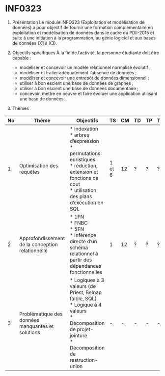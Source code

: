 # INF0323

1. Présentation
Le module INFO323 (Exploitation et modélisation de données) a pour objectif de fournir une formation
complémentaire en exploitation et modélisation de données dans le cadre du PDII-2015 et suite à une
initiation à la programmation, au génie logiciel et aux bases de données (X1 à X3).

2. Objectifs spécifiques
À la fin de l’activité, la personne étudiante doit être capable :
   * modéliser et concevoir un modèle relationnel normalisé évolutif ;
   * modéliser et traiter adéquatement l’absence de données ;
   * modéliser et concevoir une entrepôt de données dimensionnel ;
   * utiliser à bon escient une base de données de graphes ;
   * utiliser à bon escient une base de données documentaire ;
   * concevoir, mettre en oeuvre et faire évoluer une application utilisant une base de données.
  
3. Thèmes


| No | Thème | Objectifs | TS | CM | TD | TP | TPE |
|----|-------|-----------|----|----|----|----|----|
| 1  | Optimisation des requêtes | * indexation <br> * arbres d’expression <br> * permutations euristiques <br> * réduction, extension et fonctions de cout <br> * utilisation des plans d’exécution en SQL | 1 et 6 | 12 | ? | ? | ? |
| 2  | Approfondissement de la conception relationnelle | * 1FN <br> * FNBC <br> * 5FN <br> * Inférence directe d’un schéma relationnel à partir des dépendances fonctionnelles | 1 | 12 | ? | ? | ? |
| 3  | Problématique des données manquantes et solutions | * Logiques à 3 valeurs (de Priest, Belnap faible, SQL) <br> * Logique à 4 valeurs <br> * Décomposition de projet-jointure <br> * Décomposition de restruction-union | - | - | - | - | - |

